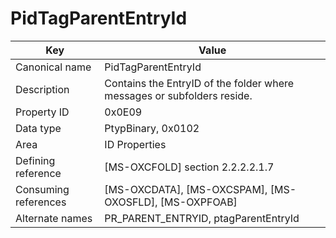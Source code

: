 # PidTagParentEntryId

| Key | Value |
|---|---|
| Canonical name | PidTagParentEntryId |
| Description | Contains the EntryID of the folder where messages or subfolders reside. |
| Property ID | 0x0E09 |
| Data type | PtypBinary, 0x0102 |
| Area | ID Properties |
| Defining reference | [MS-OXCFOLD] section 2.2.2.2.1.7 |
| Consuming references | [MS-OXCDATA], [MS-OXCSPAM], [MS-OXOSFLD], [MS-OXPFOAB] |
| Alternate names | PR_PARENT_ENTRYID, ptagParentEntryId |
